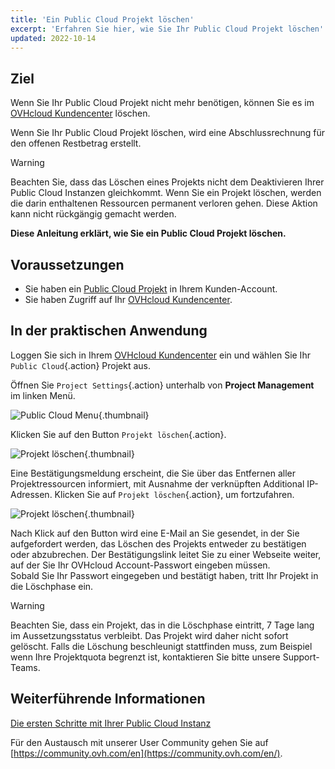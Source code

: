 ```yaml
---
title: 'Ein Public Cloud Projekt löschen'
excerpt: 'Erfahren Sie hier, wie Sie Ihr Public Cloud Projekt löschen'
updated: 2022-10-14
---
```


## Ziel

Wenn Sie Ihr Public Cloud Projekt nicht mehr benötigen, können Sie es im [OVHcloud Kundencenter](https://www.ovh.com/auth/?action=gotomanager&from=https://www.ovh.de/&ovhSubsidiary=de) löschen.

Wenn Sie Ihr Public Cloud Projekt löschen, wird eine Abschlussrechnung für den offenen Restbetrag erstellt.

> [!warning]
>
Beachten Sie, dass das Löschen eines Projekts nicht dem Deaktivieren Ihrer Public Cloud Instanzen gleichkommt. Wenn Sie ein Projekt löschen, werden die darin enthaltenen Ressourcen permanent verloren gehen. Diese Aktion kann nicht rückgängig gemacht werden.
>

**Diese Anleitung erklärt, wie Sie ein Public Cloud Projekt löschen.**

## Voraussetzungen

- Sie haben ein [Public Cloud Projekt](https://www.ovhcloud.com/de/public-cloud) in Ihrem Kunden-Account.
- Sie haben Zugriff auf Ihr [OVHcloud Kundencenter](https://www.ovh.com/auth/?action=gotomanager&from=https://www.ovh.de/&ovhSubsidiary=de).

## In der praktischen Anwendung

Loggen Sie sich in Ihrem [OVHcloud Kundencenter](https://www.ovh.com/auth/?action=gotomanager&from=https://www.ovh.de/&ovhSubsidiary=de) ein und wählen Sie Ihr `Public Cloud`{.action} Projekt aus.

Öffnen Sie `Project Settings`{.action} unterhalb von **Project Management** im linken Menü.

![Public Cloud Menu](deleteproject.png){.thumbnail}

Klicken Sie auf den Button `Projekt löschen`{.action}.

![Projekt löschen](deleteproject1.png){.thumbnail}

Eine Bestätigungsmeldung erscheint, die Sie über das Entfernen aller Projektressourcen informiert, mit Ausnahme der verknüpften Additional IP-Adressen. Klicken Sie auf `Projekt löschen`{.action}, um fortzufahren.

![Projekt löschen](deleteproject2.png){.thumbnail}

Nach Klick auf den Button wird eine E-Mail an Sie gesendet, in der Sie aufgefordert werden, das Löschen des Projekts entweder zu bestätigen oder abzubrechen. Der Bestätigungslink leitet Sie zu einer Webseite weiter, auf der Sie Ihr OVHcloud Account-Passwort eingeben müssen.
<br>Sobald Sie Ihr Passwort eingegeben und bestätigt haben, tritt Ihr Projekt in die Löschphase ein.

> [!warning]
> Beachten Sie, dass ein Projekt, das in die Löschphase eintritt, 7 Tage lang im Aussetzungsstatus verbleibt. Das Projekt wird daher nicht sofort gelöscht. Falls die Löschung beschleunigt stattfinden muss, zum Beispiel wenn Ihre Projektquota begrenzt ist, kontaktieren Sie bitte unsere Support-Teams.
>

## Weiterführende Informationen

[Die ersten Schritte mit Ihrer Public Cloud Instanz](public-cloud-first-steps1.)

Für den Austausch mit unserer User Community gehen Sie auf [https://community.ovh.com/en](https://community.ovh.com/en/).
